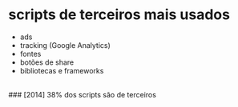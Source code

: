 # scripts de terceiros mais usados

- ads
- tracking (Google Analytics)
- fontes
- botões de share
- bibliotecas e frameworks

<br />
### [2014] 38% dos scripts são de terceiros
